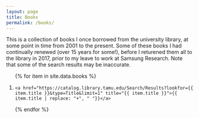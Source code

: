 ```yaml
---
layout: page
title: Books
permalink: /books/
---
```


This is a collection of books I once borrowed from the university library, at some point in time from 2001 to the present. Some of these books I had continually renewed (over 15 years for some!), before I returened them all to the library in 2017, prior to my leave to work at Samsung Research. Note that some of the search results may be inaccurate.

<ol class="listing">
{% for item in site.data.books %}
  <li class="listing-item">
    
    <a href="https://catalog.library.tamu.edu/Search/Results?lookfor={{ item.title }}&type=Title&limit=1" title="{{ item.title }}">{{ item.title | replace: "+", " "}}</a>
  </li>
{% endfor %}
</ol>
